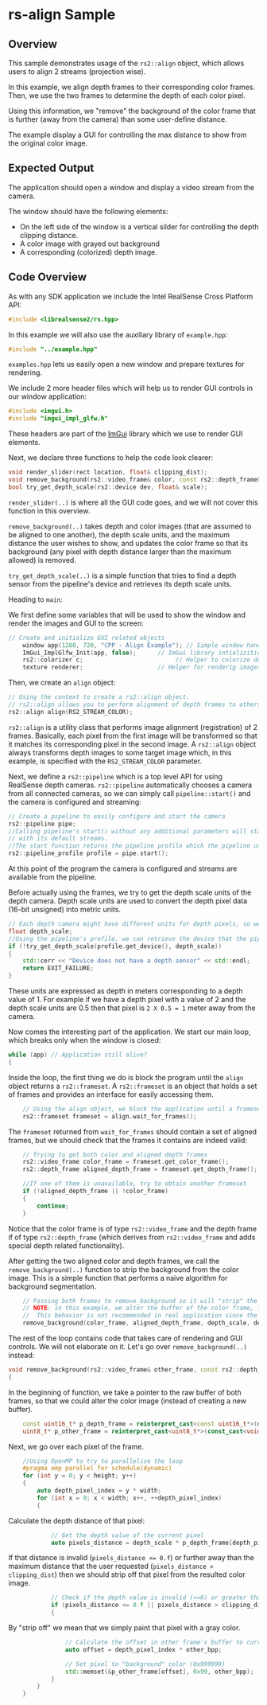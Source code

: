 # rs-align Sample

## Overview

This sample demonstrates usage of the `rs2::align` object, which allows users to align 2 streams (projection wise).

In this example, we align depth frames to their corresponding color frames. Then, we use the two frames to determine the depth of each color pixel.

Using this information, we "remove" the background of the color frame that is further (away from the camera) than some user-define distance.

The example display a GUI for controlling the max distance to show from the original color image.

## Expected Output

The application should open a window and display a video stream from the camera. 

The window should have the following elements:
- On the left side of the window is a vertical silder for controlling the depth clipping distance.
- A color image with grayed out background
- A corresponding (colorized) depth image.


## Code Overview 

As with any SDK application we include the Intel RealSense Cross Platform API:

```cpp
#include <librealsense2/rs.hpp>
```

In this example we will also use the auxiliary library of `example.hpp`:

```cpp
#include "../example.hpp"    
```

`examples.hpp` lets us easily open a new window and prepare textures for rendering.

We include 2 more header files which will help us to render GUI controls in our window application:

```cpp
#include <imgui.h>
#include "imgui_impl_glfw.h"
```

These headers are part of the [ImGui](https://github.com/ocornut/imgui) library which we use to render GUI elements. 

Next, we declare three functions to help the code look clearer:
```cpp
void render_slider(rect location, float& clipping_dist);
void remove_background(rs2::video_frame& color, const rs2::depth_frame& depth_frame, float depth_scale, float clipping_dist);
bool try_get_depth_scale(rs2::device dev, float& scale);
```

`render_slider(..)`  is where all the GUI code goes, and we will not cover this function in this overview.

`remove_background(..)` takes depth and color images (that are assumed to be aligned to one another), the depth scale units, and the maximum distance the user wishes to show, and updates the color frame so that its background (any pixel with depth distance larger than the maximum allowed) is removed.

`try_get_depth_scale(..)` is a simple function that tries to find a depth sensor from the pipeline's device and retrieves its depth scale units.

Heading to `main`:

We first define some variables that will be used to show the window and render the images and GUI to the screen:

```cpp
// Create and initialize GUI related objects
    window app(1280, 720, "CPP - Align Example"); // Simple window handling
    ImGui_ImplGlfw_Init(app, false);      // ImGui library intializition 
    rs2::colorizer c;                          // Helper to colorize depth images
    texture renderer;                     // Helper for renderig images
```

Then, we create an `align` object:

```cpp
// Using the context to create a rs2::align object. 
// rs2::align allows you to perform alignment of depth frames to others
rs2::align align(RS2_STREAM_COLOR); 
```

`rs2::align` is a utility class that performs image alignment (registration) of 2 frames. Basically, each pixel from the first image will be transformed so that it matches its corresponding pixel in the second image. 
A `rs2::align` object always transforms depth images to some target image which, in this example, is specified with the `RS2_STREAM_COLOR` parameter.

Next, we define a `rs2::pipeline` which is a top level API for using RealSense depth cameras.
`rs2::pipeline` automatically chooses a camera from all connected cameras, so we can simply call `pipeline::start()` and the camera is configured and streaming:

```cpp
// Create a pipeline to easily configure and start the camera
rs2::pipeline pipe;
//Calling pipeline's start() without any additional parameters will start the first device
// with its default streams.
//The start function returns the pipeline profile which the pipeline used to start the device
rs2::pipeline_profile profile = pipe.start();
```

At this point of the program the camera is configured and streams are available from the pipeline.

Before actually using the frames, we try to get the depth scale units of the depth camera. Depth scale units are used to convert the depth pixel data (16-bit unsigned) into metric units.

```cpp
// Each depth camera might have different units for depth pixels, so we get it here
float depth_scale;
//Using the pipeline's profile, we can retrieve the device that the pipeline uses
if (!try_get_depth_scale(profile.get_device(), depth_scale))
{
    std::cerr << "Device does not have a depth sensor" << std::endl;
    return EXIT_FAILURE;
}
```

These units are expressed as depth in meters corresponding to a depth value of 1. For example if we have a depth pixel with a value of 2 and the depth scale units are 0.5 then that pixel is `2 X 0.5 = 1` meter away from the camera.

Now comes the interesting part of the application. We start our main loop, which breaks only when the window is closed:


```cpp
while (app) // Application still alive?
{
```

Inside the loop, the first thing we do is block the program until the `align` object returns a `rs2::frameset`. A `rs2::frameset` is an object that holds a set of frames and provides an interface for easily accessing them.

```cpp
    // Using the align object, we block the application until a frameset is available
    rs2::frameset frameset = align.wait_for_frames();
```

The `frameset` returned from `wait_for_frames` should contain a set of aligned frames, but we should check that the frames it contains are indeed valid:


```cpp
    // Trying to get both color and aligned depth frames
    rs2::video_frame color_frame = frameset.get_color_frame();
    rs2::depth_frame aligned_depth_frame = frameset.get_depth_frame();

    //If one of them is unavailable, try to obtain another frameset
    if (!aligned_depth_frame || !color_frame)
    {
        continue;
    }
```
Notice that the color frame is of type `rs2::video_frame` and the depth frame if of type `rs2::depth_frame` (which derives from `rs2::video_frame` and adds special depth related functionality).

After getting the two aligned color and depth frames, we call the `remove_background(..)` function to strip the background from the color image.
This is a simple function that performs a naive algorithm for background segmentation.
```cpp
    // Passing both frames to remove_background so it will "strip" the background
    // NOTE: in this example, we alter the buffer of the color frame, instead of copying it and altering the copy
    //  This behavior is not recommended in real application since the color frame could be used elsewhere
    remove_background(color_frame, aligned_depth_frame, depth_scale, depth_clipping_distance);

```

The  rest of the loop contains code that takes care of rendering and GUI controls. We will not elaborate on it. Let's go over `remove_background(..)` instead:


```cpp
void remove_background(rs2::video_frame& other_frame, const rs2::depth_frame& depth_frame, float depth_scale, float clipping_dist)
{
```

In the beginning of function, we take a pointer to the raw buffer of both frames, so that we could alter the color image (instead of creating a new buffer). 

```cpp
    const uint16_t* p_depth_frame = reinterpret_cast<const uint16_t*>(depth_frame.get_data());
    uint8_t* p_other_frame = reinterpret_cast<uint8_t*>(const_cast<void*>(other_frame.get_data()));
```

Next, we go over each pixel of the frame.

```cpp
    //Using OpenMP to try to parallelise the loop
    #pragma omp parallel for schedule(dynamic)
    for (int y = 0; y < height; y++)
    {
        auto depth_pixel_index = y * width;
        for (int x = 0; x < width; x++, ++depth_pixel_index)
        {
```
Calculate the depth distance of that pixel:
```cpp
            // Get the depth value of the current pixel
            auto pixels_distance = depth_scale * p_depth_frame[depth_pixel_index];

```

If that distance is invalid (`pixels_distance <= 0.f`) or further away than the maximum distance that the user requested (`pixels_distance > clipping_dist`) then we should strip off that pixel from the resulted color image.
```cpp
            // Check if the depth value is invalid (<=0) or greater than the threashold
            if (pixels_distance <= 0.f || pixels_distance > clipping_dist)
            {
```
By "strip off" we mean that we simply paint that pixel with a gray color.

```cpp
                // Calculate the offset in other frame's buffer to current pixel
                auto offset = depth_pixel_index * other_bpp;

                // Set pixel to "background" color (0x999999)
                std::memset(&p_other_frame[offset], 0x99, other_bpp);
            }
        }
    }
```

